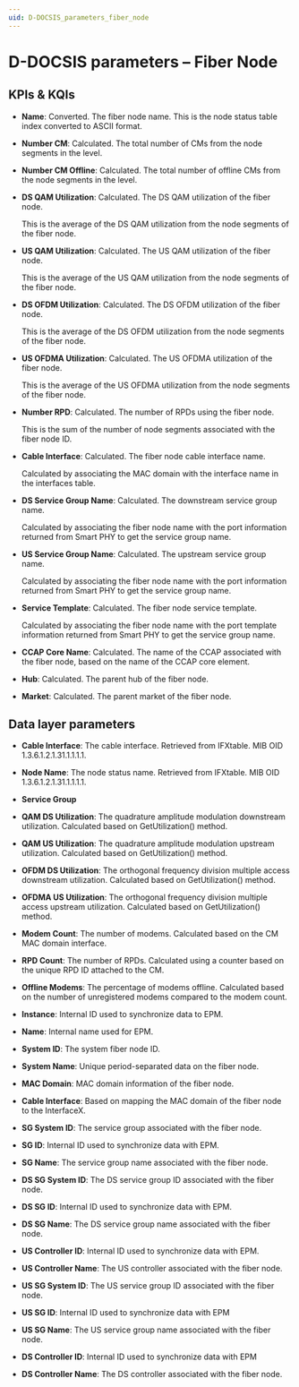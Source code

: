 ```yaml
---
uid: D-DOCSIS_parameters_fiber_node
---
```


# D-DOCSIS parameters – Fiber Node

## KPIs & KQIs

- **Name**: Converted. The fiber node name. This is the node status table index converted to ASCII format.

- **Number CM**: Calculated. The total number of CMs from the node segments in the level.

- **Number CM Offline**: Calculated. The total number of offline CMs from the node segments in the level.

- **DS QAM Utilization**: Calculated. The DS QAM utilization of the fiber node.

  This is the average of the DS QAM utilization from the node segments of the fiber node.

- **US QAM Utilization**: Calculated. The US QAM utilization of the fiber node.

  This is the average of the US QAM utilization from the node segments of the fiber node.

- **DS OFDM Utilization**: Calculated. The DS OFDM utilization of the fiber node.

  This is the average of the DS OFDM utilization from the node segments of the fiber node.

- **US OFDMA Utilization**: Calculated. The US OFDMA utilization of the fiber node.

  This is the average of the US OFDMA utilization from the node segments of the fiber node.

- **Number RPD**: Calculated. The number of RPDs using the fiber node.

  This is the sum of the number of node segments associated with the fiber node ID.

- **Cable Interface**: Calculated. The fiber node cable interface name.

  Calculated by associating the MAC domain with the interface name in the interfaces table.

- **DS Service Group Name**: Calculated. The downstream service group name.

  Calculated by associating the fiber node name with the port information returned from Smart PHY to get the service group name.

- **US Service Group Name**: Calculated. The upstream service group name.

  Calculated by associating the fiber node name with the port information returned from Smart PHY to get the service group name.

- **Service Template**: Calculated. The fiber node service template.

  Calculated by associating the fiber node name with the port template information returned from Smart PHY to get the service group name.

- **CCAP Core Name**: Calculated. The name of the CCAP associated with the fiber node, based on the name of the CCAP core element.

- **Hub**: Calculated. The parent hub of the fiber node.

- **Market**: Calculated. The parent market of the fiber node.

## Data layer parameters

- **Cable Interface**: The cable interface. Retrieved from IFXtable. MIB OID 1.3.6.1.2.1.31.1.1.1.1.

- **Node Name**: The node status name. Retrieved from IFXtable. MIB OID 1.3.6.1.2.1.31.1.1.1.1.

- **Service Group**

- **QAM DS Utilization**: The quadrature amplitude modulation downstream utilization. Calculated based on GetUtilization() method.

- **QAM US Utilization**: The quadrature amplitude modulation upstream utilization. Calculated based on GetUtilization() method.

- **OFDM DS Utilization**: The orthogonal frequency division multiple access downstream utilization. Calculated based on GetUtilization() method.

- **OFDMA US Utilization**: The orthogonal frequency division multiple access upstream utilization. Calculated based on GetUtilization() method.

- **Modem Count**: The number of modems. Calculated based on the CM MAC domain interface.

- **RPD Count**: The number of RPDs. Calculated using a counter based on the unique RPD ID attached to the CM.

- **Offline Modems**: The percentage of modems offline. Calculated based on the number of unregistered modems compared to the modem count.

- **Instance**: Internal ID used to synchronize data to EPM.

- **Name**: Internal name used for EPM.

- **System ID**: The system fiber node ID.

- **System Name**: Unique period-separated data on the fiber node.

- **MAC Domain**: MAC domain information of the fiber node.

- **Cable Interface**: Based on mapping the MAC domain of the fiber node to the InterfaceX.

- **SG System ID**: The service group associated with the fiber node.

- **SG ID**: Internal ID used to synchronize data with EPM.

- **SG Name**: The service group name associated with the fiber node.

- **DS SG System ID**: The DS service group ID associated with the fiber node.

- **DS SG ID**: Internal ID used to synchronize data with EPM.

- **DS SG Name**: The DS service group name associated with the fiber node.

- **US Controller ID**: Internal ID used to synchronize data with EPM.

- **US Controller Name**: The US controller associated with the fiber node.

- **US SG System ID**: The US service group ID associated with the fiber node.

- **US SG ID**: Internal ID used to synchronize data with EPM

- **US SG Name**: The US service group name associated with the fiber node.

- **DS Controller ID**: Internal ID used to synchronize data with EPM

- **DS Controller Name**: The DS controller associated with the fiber node.
